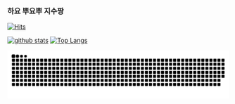 ### 하요 뿌요뿌 지수짱 ###
[![Hits](https://hits.seeyoufarm.com/api/count/incr/badge.svg?url=https%3A%2F%2Fgithub.com%2Fmaejo-o)](https://hits.seeyoufarm.com)
<!--
**maejo-o/maejo-o** is a ✨ _special_ ✨ repository because its `README.md` (this file) appears on your GitHub profile.


Here are some ideas to get you started:

- 🔭 I’m currently working on ...
- 🌱 I’m currently learning ...
- 👯 I’m looking to collaborate on ...
- 🤔 I’m looking for help with ...
- 💬 Ask me about ...
- 📫 How to reach me: ...
- 😄 Pronouns: ...
- ⚡ Fun fact: ...
-->

[![github stats](https://github-readme-stats.vercel.app/api?username=maejo-o&show_icons=true&hide_border=true&theme=dark)](https://github.com/maejo-o)
[![Top Langs](https://github-readme-stats.vercel.app/api/top-langs/?username=maejo-o&layout=compact&theme=dark)](https://github.com/maejo-o)


<img src="https://github.com/maejo-o/maejo-o/blob/output/github-contribution-grid-snake.svg"/>

